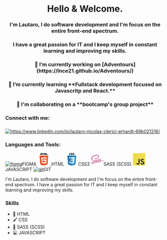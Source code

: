 <h1 align="center">Hello & Welcome.</h1>
<h3 align="center">I'm Lautaro, I do software development and I'm focus on the entire front-end spectrum.</h3>
<h3 align="center">I have a great passion for IT and I keep myself in constant learning and improving my skills.</h3>

<h3 align="center">🔭 I’m currently working on [Adventours](https://lnce21.github.io/Adventours/)</h3>

<h3 align="center">🌱 I’m currently learning **Fullstack development focused on Javascritp and React.**</h3>

<h3 align="center">👯 I'm collaborating on a **bootcamp's group project**</h3>

<h3 align="left">Connect with me:</h3>
<p align="left">
<h3 align="center"></h3>
<a href="https://linkedin.com/in/https://www.linkedin.com/in/lautaro-nicolas-clerici-erhardt-69b021216/" target="blank"><img align="center" src="https://raw.githubusercontent.com/rahuldkjain/github-profile-readme-generator/master/src/images/icons/Social/linked-in-alt.svg" alt="https://www.linkedin.com/in/lautaro-nicolas-clerici-erhardt-69b021216/" height="30" width="40" /></a>
</p>

<h3 align="left">Languages and Tools:</h3>
<p align="left">
<a href="https://www.figma.com/" target="_blank"> <img src="https://www.vectorlogo.zone/logos/figma/figma-icon.svg" alt="figma" width="40" height="40"/></a>FIGMA
<a href="https://www.w3.org/html/" target="_blank"> <img src="https://raw.githubusercontent.com/devicons/devicon/master/icons/html5/html5-original-wordmark.svg" alt="html5" width="40" height="40"/> </a>HTML
<a href="https://www.w3schools.com/css/" target="_blank"> <img src="https://raw.githubusercontent.com/devicons/devicon/master/icons/css3/css3-original-wordmark.svg" alt="css3" width="40" height="40"/></a>CSS3
<a href="https://sass-lang.com" target="_blank"> <img src="https://raw.githubusercontent.com/devicons/devicon/master/icons/sass/sass-original.svg" alt="sass" width="40" height="40"/></a>SASS (SCSS)
<a href="https://developer.mozilla.org/en-US/docs/Web/JavaScript" target="_blank"> <img src="https://raw.githubusercontent.com/devicons/devicon/master/icons/javascript/javascript-original.svg" alt="javascript" width="40" height="40"/></a>JAVASCRIPT
<a href="https://git-scm.com/" target="_blank"> <img src="https://www.vectorlogo.zone/logos/git-scm/git-scm-icon.svg" alt="git" width="40" height="40"/></a>GIT
</p>
 




I'm Lautaro, I do software development and I'm focus on the entire front-end spectrum.
I have a great passion for IT and I keep myself in constant learning and improving my skills.

### Skills


* 📃 HTML
* 🖌 CSS 
* 🎨 SASS (SCSS)
* 💻 JAVASCRIPT

